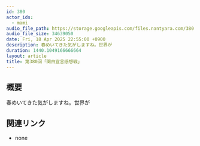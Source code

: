 ```yaml
---
id: 380
actor_ids:
  - mami
audio_file_path: https://storage.googleapis.com/files.nantyara.com/380.mp3
audio_file_size: 34639050
date: Fri, 18 Apr 2025 22:55:00 +0900
description: 春めいてきた気がしますね。世界が
duration: 1440.1049166666664
layout: article
title: 第380回「関白宣言感想戦」
---
```

## 概要

春めいてきた気がしますね。世界が

## 関連リンク

* none
